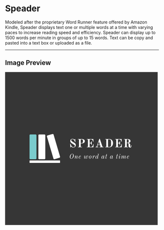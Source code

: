 # Speader
Modeled after the proprietary Word Runner feature offered by Amazon Kindle, Speader displays text one or multiple words at a time with varying paces to increase reading speed and efficiency. Speader can display up to 1500 words per minute in groups of up to 15 words. Text can be copy and pasted into a text box or uploaded as a file.

----

## Image Preview
![alt text](https://github.com/cchuster/Speader/blob/master/speader.png)
